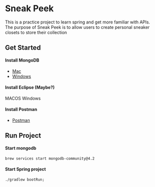 # Sneak Peek
This is a practice project to learn spring and get more familiar with APIs. 
The purpose of Sneak Peek is to allow users to create personal sneaker closets to store their collection

## Get Started
#### Install MongoDB
* [Mac](https://docs.mongodb.com/manual/tutorial/install-mongodb-on-os-x/)
* [Windows](https://docs.mongodb.com/manual/tutorial/install-mongodb-on-windows/)

#### Install Eclipse (Maybe?)
MACOS
Windows

#### Install Postman
* [Postman](https://www.postman.com/downloads/)


## Run Project
#### Start mongodb 
```
brew services start mongodb-community@4.2
```
#### Start Spring project
```
./gradlew bootRun;
```
